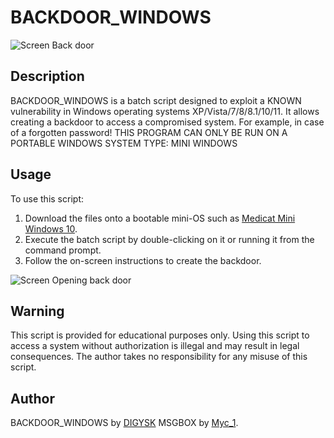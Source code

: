 # BACKDOOR_WINDOWS

![Screen Back door](https://miro.medium.com/v2/resize:fit:1400/1*zffI4cGVHhODfOIRz9yq8Q.png)

## Description
BACKDOOR_WINDOWS is a batch script designed to exploit a KNOWN vulnerability in Windows operating systems XP/Vista/7/8/8.1/10/11. It allows creating a backdoor to access a compromised system. For example, in case of a forgotten password!
THIS PROGRAM CAN ONLY BE RUN ON A PORTABLE WINDOWS SYSTEM TYPE: MINI WINDOWS

## Usage
To use this script:
1. Download the files onto a bootable mini-OS such as [Medicat Mini Windows 10](https://medicatusb.com/).
2. Execute the batch script by double-clicking on it or running it from the command prompt.
3. Follow the on-screen instructions to create the backdoor.

![Screen Opening back door](https://www.technig.com/wp-content/uploads/2022/04/Accessibility-1024x576.png)

## Warning
This script is provided for educational purposes only. Using this script to access a system without authorization is illegal and may result in legal consequences. The author takes no responsibility for any misuse of this script.

## Author
BACKDOOR_WINDOWS by [DIGYSK](https://github.com/DIGYSKY)
MSGBOX by [Myc_1](http://myc01.free.fr/msgbox/).

